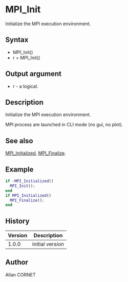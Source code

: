 # MPI_Init

Initialize the MPI execution environment.

## Syntax

- MPI_Init()
- r = MPI_Init()

## Output argument

- r - a logical.

## Description

  <p>Initialize the MPI execution environment.</p>
  <p>MPI process are launched in CLI mode (no gui, no plot).</p>

## See also

[MPI_Initialized](MPI_Initialized.md), [MPI_Finalize](MPI_Finalize.md).

## Example

```matlab
if ~MPI_Initialized()
  MPI_Init();
end
if MPI_Initialized()
  MPI_Finalize();
end
```

## History

| Version | Description     |
| ------- | --------------- |
| 1.0.0   | initial version |

## Author

Allan CORNET
